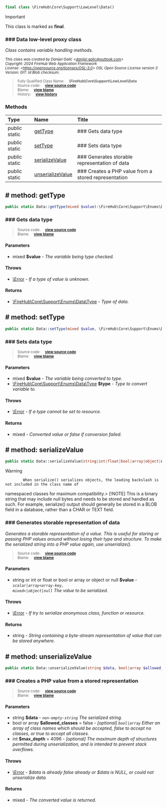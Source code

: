 ```php
final class \FireHub\Core\Support\LowLevel\Data()
```





> [!IMPORTANT]
This class is marked as **final**.







### ### Data low-level proxy class

_Class contains variable handling methods._

<sub>_This class was created by Danijel Galić &lt;danijel.galic@outlook.com&gt;_</sub><br/><sub>_Copyright: 2024 FireHub Web Application Framework_</sub><br/><sub>_License: &lt;https://opensource.org/licenses/OSL-3.0&gt; OSL Open Source License version 3_</sub><br/><sub>_Version: GIT: $Id$ Blob checksum._</sub>

><sub>Fully Qualified Class Name:  **\FireHub\Core\Support\LowLevel\Data**</sub><br/>
    <sub>Source code:  **[view source code](https://github.com/The-FireHub-Project/Core/blob/develop-pre-alpha-m1/src/support/lowlevel/firehub.Data.php#L33)**</sub><br/>
        <sub>Blame:  **[view blame](https://github.com/The-FireHub-Project/Core/blame/develop-pre-alpha-m1/src/support/lowlevel/firehub.Data.php)**</sub><br/>
        <sub>History:  **[view history](https://github.com/The-FireHub-Project/Core/commits/develop-pre-alpha-m1/src/support/lowlevel/firehub.Data.php)**</sub>


### Methods
| Type | Name | Title |
|:-----|:-----|:------|
|public static |<a href="#gettype()">getType</a>|### Gets data type|
|public static |<a href="#settype()">setType</a>|### Sets data type|
|public static |<a href="#serializevalue()">serializeValue</a>|### Generates storable representation of data|
|public static |<a href="#unserializevalue()">unserializeValue</a>|### Creates a PHP value from a stored representation|

<h2><a name="gettype()"># method: getType</a></h2>

```php
public static Data::getType(mixed $value):\FireHub\Core\Support\Enums\Data\Type
```













### ### Gets data type



><sub>Source code:  **[view source code](https://github.com/The-FireHub-Project/Core/blob/develop-pre-alpha-m1/src/support/lowlevel/firehub.Data.php#L56)**</sub><br/>
        <sub>Blame:  **[view blame](https://github.com/The-FireHub-Project/Core/blame/develop-pre-alpha-m1/src/support/lowlevel/firehub.Data.php#L56)**</sub>
#### Parameters

* mixed **$value** - _The variable being type checked._
#### Throws

* [\Error](./Wiki-Error) - _If a type of value is unknown._
#### Returns

* [\FireHub\Core\Support\Enums\Data\Type](./Wiki-Type) - _Type of data._
<h2><a name="settype()"># method: setType</a></h2>

```php
public static Data::setType(mixed $value, \FireHub\Core\Support\Enums\Data\Type $type):mixed
```













### ### Sets data type



><sub>Source code:  **[view source code](https://github.com/The-FireHub-Project/Core/blob/develop-pre-alpha-m1/src/support/lowlevel/firehub.Data.php#L114)**</sub><br/>
        <sub>Blame:  **[view blame](https://github.com/The-FireHub-Project/Core/blame/develop-pre-alpha-m1/src/support/lowlevel/firehub.Data.php#L114)**</sub>
#### Parameters

* mixed **$value** - _The variable being converted to type._
* [\FireHub\Core\Support\Enums\Data\Type](./Wiki-Type) **$type** - _Type to convert variable to._
#### Throws

* [\Error](./Wiki-Error) - _If a type cannot be set to resource._
#### Returns

* mixed - _Converted value or false if conversion failed._
<h2><a name="serializevalue()"># method: serializeValue</a></h2>

```php
public static Data::serializeValue(string|int|float|bool|array|object|null $value):string
```











> [!WARNING]
            When serialize() serializes objects, the leading backslash is not included in the class name of
namespaced classes for maximum compatibility.> [!NOTE]
            This is a binary string that may include null bytes and needs to be stored and handled as such. For
example, serialize() output should generally be stored in a BLOB field in a database, rather than a CHAR or
TEXT field.

### ### Generates storable representation of data

_Generates a storable representation of a value.
This is useful for storing or passing PHP values around without losing their type and structure.
To make the serialized string into a PHP value again, use unserialize()._

><sub>Source code:  **[view source code](https://github.com/The-FireHub-Project/Core/blob/develop-pre-alpha-m1/src/support/lowlevel/firehub.Data.php#L158)**</sub><br/>
        <sub>Blame:  **[view blame](https://github.com/The-FireHub-Project/Core/blame/develop-pre-alpha-m1/src/support/lowlevel/firehub.Data.php#L158)**</sub>
#### Parameters

* string or int or float or bool or array or object or null **$value** - _<code>scalar|array<array-key, mixed>|object|null</code>
The value to be serialized._
#### Throws

* [\Error](./Wiki-Error) - _If try to serialize anonymous class, function or resource._
#### Returns

* string - _String containing a byte-stream representation of value that can be stored anywhere._
<h2><a name="unserializevalue()"># method: unserializeValue</a></h2>

```php
public static Data::unserializeValue(string $data, bool|array $allowed_classes = false, int $max_depth = 4096):mixed
```













### ### Creates a PHP value from a stored representation



><sub>Source code:  **[view source code](https://github.com/The-FireHub-Project/Core/blob/develop-pre-alpha-m1/src/support/lowlevel/firehub.Data.php#L188)**</sub><br/>
        <sub>Blame:  **[view blame](https://github.com/The-FireHub-Project/Core/blame/develop-pre-alpha-m1/src/support/lowlevel/firehub.Data.php#L188)**</sub>
#### Parameters

* string **$data** - _<code>non-empty-string</code>
The serialized string._
* bool or array **$allowed_classes** = false - _[optional] 
<code>bool|array<class-string></code>
Either an array of class names which should be accepted, false to accept no classes,
or true to accept all classes._
* int **$max_depth** = 4096 - _[optional] 
The maximum depth of structures permitted during unserialization, and is intended to prevent stack overflows._
#### Throws

* [\Error](./Wiki-Error) - _$data is already false already or $data is NULL, or could not unserialize data._
#### Returns

* mixed - _The converted value is returned._